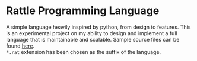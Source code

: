 # Rattle Programming Language

A simple language heavily inspired by python, from design to features. This is an experimental project on my ability to design and implement a full language that is maintainable and scalable. Sample source files can be found [here](./example/).  
`*.rat` extension has been chosen as the suffix of the language.
